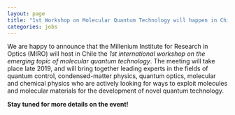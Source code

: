 ```yaml
---
layout: page
title: "1st Workshop on Molecular Quantum Technology will happen in Chile!"
categories: jobs
---
```


We are happy to announce that the Millenium Institute for Research in Optics (MIRO) will host in Chile the *1st international workshop on the emerging topic of molecular quantum technology*. The meeting will take place late 2019, and will bring together leading experts in the fields of quantum control, condensed-matter physics, quantum optics, molecular and chemical physics who are actively looking for ways to exploit molecules and molecular materials for the development of novel quantum technology. 

**Stay tuned for more details on the event!**

